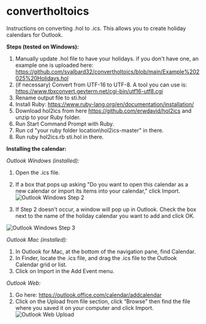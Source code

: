 # convertholtoics
Instructions on converting .hol to .ics. This allows you to create holiday calendars for Outlook.

**Steps (tested on Windows):**
1. Manually update .hol file to have your holidays. if you don't have one, an example one is uploaded here: https://github.com/svalbard32/convertholtoics/blob/main/Example%202025%20Holidays.hol
2. (if necessary) Convert from UTF-16 to UTF-8. A tool you can use is: https://www.tbxconvert.gevterm.net/cgi-bin/utf16-utf8.cgi
3. Rename output file to sti.hol
4. Install Ruby: https://www.ruby-lang.org/en/documentation/installation/
5. Download hol2ics from here https://github.com/erwdavid/hol2ics and unzip to your Ruby folder.
6. Run Start Command Prompt with Ruby.
7. Run cd "your ruby folder location\hol2ics-master" in there.
8. Run ruby hol2ics.rb sti.hol in there.

**Installing the calendar:**

_Outlook Windows (installed):_
1. Open the .ics file.
2. If a box that pops up asking "Do you want to open this calendar as a new calendar or import its items into your calendar," click Import.
![Outlook Windows Step 2](https://github.com/user-attachments/assets/a0d49ae6-ad2b-4de7-a035-dea3ef9df6a7)

3. If Step 2 doesn't occur, a window will pop up in Outlook. Check the box next to the name of the holiday calendar you want to add and click OK.

![Outlook Windows Step 3](https://github.com/user-attachments/assets/f16616ec-b210-4c95-852a-cb03a872efb7)

_Outlook Mac (installed):_
1.	In Outlook for Mac, at the bottom of the navigation pane, find Calendar.
2.	In Finder, locate the .ics file, and drag the .ics file to the Outlook Calendar grid or list.
3.	Click on Import in the Add Event menu.

_Outlook Web:_
1.	Go here: https://outlook.office.com/calendar/addcalendar
2.	Click on the Upload from file section, click “Browse” then find the file where you saved it on your computer and click Import.
![Outlook Web Upload](https://github.com/user-attachments/assets/3c3eab0b-00be-4ad8-ab9f-75afb386ffce)
